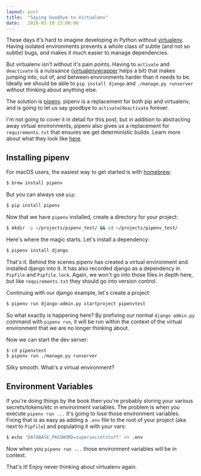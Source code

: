 ```yaml
---
layout: post
title:  "Saying Goodbye to Virtualenv"
date:   2018-03-10 15:00:00
---
```


These days it's hard to imagine developing in Python without [virtualenv](https://virtualenv.pypa.io/).  Having isolated environments prevents a whole class of subtle (and not so subtle) bugs, and makes it much easier to manage dependencies.

But virtualenv isn't without it's pain points.  Having to `activate` and `deactivate` is a nuissance ([virtualenvwrapper](https://virtualenvwrapper.readthedocs.io/) helps a bit) that makes jumping into, out of, and between environments harder than it needs to be.  Ideally we should be able to `pip install django` and `./manage.py runserver` without thinking about anything else.

The solution is [pipenv](https://pipenv.readthedocs.io/).  pipenv is a replacement for both pip and virtualenv, and is going to let us say goodbye to `activate`/`deactivate` forever.

I'm not going to cover it in detail for this post, but in addition to abstracting away virtual environments, pipenv also gives us a replacement for `requirements.txt` that ensures we get deterministic builds.  Learn more about what they look like [here](https://docs.pipenv.org/basics/#example-pipfile-pipfile-lock).

## Installing pipenv

For macOS users, the easiest way to get started is with [homebrew](https://brew.sh/):

```sh
$ brew install pipenv
```

But you can always use `pip`:

```sh
$ pip install pipenv
```

Now that we have `pipenv` installed, create a directory for your project:

```sh
$ mkdir -p ~/projects/pipenv_test/ && cd ~/projects/pipenv_test/
``` 

Here's where the magic starts.  Let's install a dependency:

```sh
$ pipenv install django
```

That's it.  Behind the scenes pipenv has created a virtual environment and installed django into it.  It has also recorded django as a dependency in `Pipfile` and `Pipfile.lock`.  Again, we won't go into those files in depth here, but like `requirements.txt` they should go into version control.

Continuing with our django example, let's create a project:

```sh
$ pipenv run django-admin.py startproject pipenvtest
```

So what exactly is happening here?  By prefixing our normal `django-admin.py` command with `pipenv run`, it will be run within the context of the virtual environment that we are no longer thinking about.

Now we can start the dev server:

```sh
$ cd pipenvtest
$ pipenv run ./manage.py runserver
```

Silky smooth.  What's a virtual environment?

## Environment Variables

If you're doing things by the book then you're probably storing your various secrets/tokens/etc in environment variables.  The problem is when you execute `pipenv run ...` it's going to lose those environment variables.  Fixing that is as easy as adding a `.env` file to the root of your project (aka next to `Pipfile`) and populating it with your vars:

```sh
$ echo 'DATABASE_PASSWORD=supersecretstuff' >> .env
```

Now when you `pipenv run ...` those environment variables will be in context.

That's it!  Enjoy never thinking about virtualenv again.